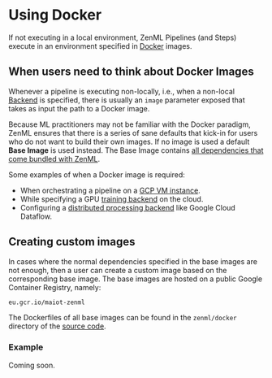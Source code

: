 # Using Docker
If not executing in a local environment, ZenML Pipelines (and Steps) execute in an environment specified in 
[Docker](https://www.docker.com/) images. 

## When users need to think about Docker Images
Whenever a pipeline is executing non-locally, i.e., when a non-local [Backend](what-is-a-backend.md) is 
specified, there is usually an `image` parameter exposed that takes as input the path to a Docker image.

Because ML practitioners may not be familiar with the Docker paradigm, ZenML 
ensures that there is a series of sane defaults that kick-in for users who do not want to build their own images. If 
no image is used a default **Base Image** is  used instead. The Base Image contains [all dependencies that come bundled 
with ZenML](../getting-started/creating-custom-logic.md).

Some examples of when a Docker image is required:
* When orchestrating a pipeline on a [GCP VM instance](orchestrator-backends.md).
* While specifying a GPU [training backend](training-backends.md) on the cloud.
* Configuring a [distributed processing backend](processing-backends.md) like Google Cloud Dataflow.

## Creating custom images
In cases where the normal dependencies specified in the base images are not enough, then a user can create a custom 
image based on the corresponding base image. The base images are hosted on a public Google Container Registry, namely:

```bash
eu.gcr.io/maiot-zenml
``` 

The Dockerfiles of all base images can be found in the `zenml/docker` directory of the [source code](https://github.com/maiot-io/zenml).

### Example
Coming soon.